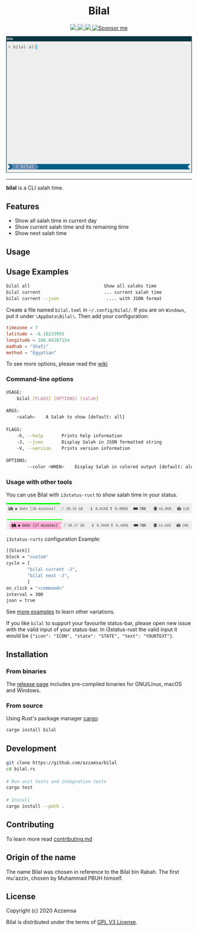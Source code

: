 <div align="center">
<h1>Bilal</h1>

<a href="https://github.com/azzamsa/bilal/workflows/ci.yml">
<img src="https://github.com/azzamsa/bilal/workflows/ci/badge.svg">
</a>
<a href="https://crates.io/crates/bilal">
<img src="https://img.shields.io/crates/v/bilal.svg">
</a>
<a href=" https://docs.rs/bilal/">
<img src="https://docs.rs/bilal/badge.svg">
</a>
<a href="https://azzamsa.com/support/"><img alt="Sponsor me" src="https://img.shields.io/badge/Sponsor%20Me-%F0%9F%92%96-ff69b4">
</a>
<p></p>

![demo](docs/demo.gif)

</div>

---

**bilal** is a CLI salah time.

## Features

- Show all salah time in current day
- Show current salah time and its remaining time
- Show next salah time

## Usage

## Usage Examples

``` bash
bilal all                            Show all salahs time
bilal current                        ... current salah time
bilal current --json                  .... with JSON format
```

Create a file named `bilal.toml` in `~/.config/bilal/`. If you are on `Windows`, put it under `\AppData\Bilal\`. Then add your configuration:

``` toml
timezone = 7
latitude = -6.18233995
longitude = 106.84287154
madhab = "Shafi"
method = "Egyptian"
```

To see more options, please read the [wiki](docs/wiki.md)

### Command-line options

``` bash
USAGE:
    bilal [FLAGS] [OPTIONS] [salah]

ARGS:
    <salah>    A Salah to show [default: all]

FLAGS:
    -h, --help       Prints help information
    -J, --json       Display Salah in JSON formatted string
    -V, --version    Prints version information

OPTIONS:
        --color <WHEN>    Display Salah in colored output [default: always]
```

### Usage with other tools

You can use Bilal with `i3status-rust` to show salah time in your status.

![i3status-rust-bilal](docs/i3status-rust.png)

![i3status-rust-bilal-urgent](docs/i3status-rust-urgent.png)

`i3status-rurts` configuration Example:

``` bash
[[block]]
block = "custom"
cycle = [
        "bilal current -J",
        "bilal next -J",
        ]
on_click = "<command>"
interval = 300
json = true

```

See [more examples](examples/) to learn other variations.

If you like `bilal` to support your favourite status-bar, please open new issue
with the valid input of your status-bar. In i3status-rust
the valid input it would be `{"icon": "ICON", "state": "STATE", "text": "YOURTEXT"}`.

## Installation

### From binaries

The [release page](https://github.com/azzamsa/bilal/releases) includes
pre-compiled binaries for GNU/Linux, macOS and Windows.

### From source

Using Rust's package manager [cargo](https://github.com/rust-lang/cargo):

``` bash
cargo install bilal
```


## Development

``` bash
git clone https://github.com/azzamsa/bilal
cd bilal.rs

# Run unit tests and integration tests
cargo test

# Install
cargo install --path .
```

## Contributing

To learn more read [contributing.md](docs/dev/contributing.md)

## Origin of the name

The name Bilal was chosen in reference to the Bilal bin Rabah. The first
mu'azzin, chosen by Muhammad PBUH himself.

## License

Copyright (c) 2020 Azzamsa

Bilal is distributed under the terms of [GPL V3 License](LICENSE).

